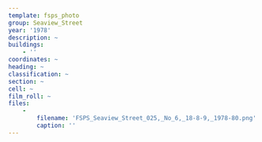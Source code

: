 ```yaml
---
template: fsps_photo
group: Seaview_Street
year: '1978'
description: ~
buildings:
    - ''
coordinates: ~
heading: ~
classification: ~
section: ~
cell: ~
film_roll: ~
files:
    -
        filename: 'FSPS_Seaview_Street_025,_No_6,_18-8-9,_1978-80.png'
        caption: ''
---
```

